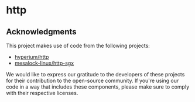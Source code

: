 # http

## Acknowledgments
This project makes use of code from the following projects:

* [hyperium/http](https://github.com/hyperium/http)
* [mesalock-linux/http-sgx](https://github.com/mesalock-linux/http-sgx)

We would like to express our gratitude to the developers of these projects for their contribution to the open-source community. If you're using our code in a way that includes these components, please make sure to comply with their respective licenses.

